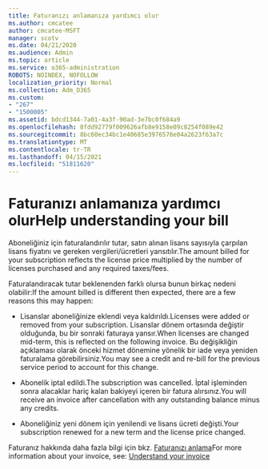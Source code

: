 ```yaml
---
title: Faturanızı anlamanıza yardımcı olur
ms.author: cmcatee
author: cmcatee-MSFT
manager: scotv
ms.date: 04/21/2020
ms.audience: Admin
ms.topic: article
ms.service: o365-administration
ROBOTS: NOINDEX, NOFOLLOW
localization_priority: Normal
ms.collection: Adm_O365
ms.custom:
- "267"
- "1500005"
ms.assetid: bdcd1344-7a01-4a3f-90ad-3e7bc0f684a9
ms.openlocfilehash: 8fdd92779f009626afb8e9158e09c8254f089e42
ms.sourcegitcommit: 8bc60ec34bc1e40685e3976576e04a2623f63a7c
ms.translationtype: MT
ms.contentlocale: tr-TR
ms.lasthandoff: 04/15/2021
ms.locfileid: "51811620"
---
```

# <a name="help-understanding-your-bill"></a><span data-ttu-id="07609-102">Faturanızı anlamanıza yardımcı olur</span><span class="sxs-lookup"><span data-stu-id="07609-102">Help understanding your bill</span></span>

<span data-ttu-id="07609-103">Aboneliğiniz için faturalandırılır tutar, satın alınan lisans sayısıyla çarpılan lisans fiyatını ve gereken vergileri/ücretleri yansıtılır.</span><span class="sxs-lookup"><span data-stu-id="07609-103">The amount billed for your subscription reflects the license price multiplied by the number of licenses purchased and any required taxes/fees.</span></span>
  
<span data-ttu-id="07609-104">Faturalandıracak tutar beklenenden farklı olursa bunun birkaç nedeni olabilir:</span><span class="sxs-lookup"><span data-stu-id="07609-104">If the amount billed is different then expected, there are a few reasons this may happen:</span></span>
  
- <span data-ttu-id="07609-105">Lisanslar aboneliğinize eklendi veya kaldırıldı.</span><span class="sxs-lookup"><span data-stu-id="07609-105">Licenses were added or removed from your subscription.</span></span> <span data-ttu-id="07609-106">Lisanslar dönem ortasında değiştir olduğunda, bu bir sonraki faturaya yansır.</span><span class="sxs-lookup"><span data-stu-id="07609-106">When licenses are changed mid-term, this is reflected on the following invoice.</span></span> <span data-ttu-id="07609-107">Bu değişikliğin açıklaması olarak önceki hizmet dönemine yönelik bir iade veya yeniden faturalama görebilirsiniz.</span><span class="sxs-lookup"><span data-stu-id="07609-107">You may see a credit and re-bill for the previous service period to account for this change.</span></span>

- <span data-ttu-id="07609-108">Abonelik iptal edildi.</span><span class="sxs-lookup"><span data-stu-id="07609-108">The subscription was cancelled.</span></span> <span data-ttu-id="07609-109">İptal işleminden sonra alacaklar hariç kalan bakiyeyi içeren bir fatura alırsınız.</span><span class="sxs-lookup"><span data-stu-id="07609-109">You will receive an invoice after cancellation with any outstanding balance minus any credits.</span></span>

- <span data-ttu-id="07609-110">Aboneliğiniz yeni dönem için yenilendi ve lisans ücreti değişti.</span><span class="sxs-lookup"><span data-stu-id="07609-110">Your subscription renewed for a new term and the license price changed.</span></span>

<span data-ttu-id="07609-111">Faturanız hakkında daha fazla bilgi için bkz. [Faturanızı anlama](https://docs.microsoft.com/microsoft-365/commerce/billing-and-payments/understand-your-invoice2)</span><span class="sxs-lookup"><span data-stu-id="07609-111">For more information about your invoice, see: [Understand your invoice](https://docs.microsoft.com/microsoft-365/commerce/billing-and-payments/understand-your-invoice2)</span></span>